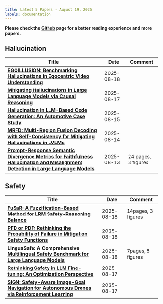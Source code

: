 ```yaml
---
title: Latest 5 Papers - August 19, 2025
labels: documentation
---
```

**Please check the [Github](https://github.com/dingyue772/DailyArxiv) page for a better reading experience and more papers.**

## Hallucination
| **Title** | **Date** | **Comment** |
| --- | --- | --- |
| **[EGOILLUSION: Benchmarking Hallucinations in Egocentric Video Understanding](http://arxiv.org/abs/2508.12687v1)** | 2025-08-18 |  |
| **[Mitigating Hallucinations in Large Language Models via Causal Reasoning](http://arxiv.org/abs/2508.12495v1)** | 2025-08-17 |  |
| **[Hallucination in LLM-Based Code Generation: An Automotive Case Study](http://arxiv.org/abs/2508.11257v1)** | 2025-08-15 |  |
| **[MRFD: Multi-Region Fusion Decoding with Self-Consistency for Mitigating Hallucinations in LVLMs](http://arxiv.org/abs/2508.10264v1)** | 2025-08-14 |  |
| **[Prompt-Response Semantic Divergence Metrics for Faithfulness Hallucination and Misalignment Detection in Large Language Models](http://arxiv.org/abs/2508.10192v1)** | 2025-08-13 | 24 pages, 3 figures |

## Safety
| **Title** | **Date** | **Comment** |
| --- | --- | --- |
| **[FuSaR: A Fuzzification-Based Method for LRM Safety-Reasoning Balance](http://arxiv.org/abs/2508.12897v1)** | 2025-08-18 | 14pages, 3 figures |
| **[PFD or PDF: Rethinking the Probability of Failure in Mitigation Safety Functions](http://arxiv.org/abs/2508.12814v1)** | 2025-08-18 |  |
| **[LinguaSafe: A Comprehensive Multilingual Safety Benchmark for Large Language Models](http://arxiv.org/abs/2508.12733v1)** | 2025-08-18 | 7pages, 5 figures |
| **[Rethinking Safety in LLM Fine-tuning: An Optimization Perspective](http://arxiv.org/abs/2508.12531v1)** | 2025-08-17 |  |
| **[SIGN: Safety-Aware Image-Goal Navigation for Autonomous Drones via Reinforcement Learning](http://arxiv.org/abs/2508.12394v1)** | 2025-08-17 |  |

